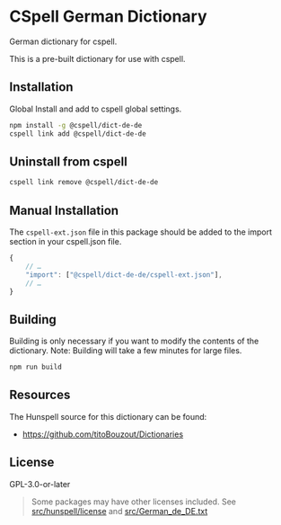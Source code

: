# CSpell German Dictionary

German dictionary for cspell.

This is a pre-built dictionary for use with cspell.

## Installation

Global Install and add to cspell global settings.

```sh
npm install -g @cspell/dict-de-de
cspell link add @cspell/dict-de-de
```

## Uninstall from cspell

```sh
cspell link remove @cspell/dict-de-de
```

## Manual Installation

The `cspell-ext.json` file in this package should be added to the import section in your cspell.json file.

```javascript
{
    // …
    "import": ["@cspell/dict-de-de/cspell-ext.json"],
    // …
}
```

## Building

Building is only necessary if you want to modify the contents of the dictionary. Note: Building will take a few minutes for large files.

```sh
npm run build
```

## Resources

The Hunspell source for this dictionary can be found:

- https://github.com/titoBouzout/Dictionaries

## License

GPL-3.0-or-later

> Some packages may have other licenses included.
> See [src/hunspell/license](./src/hunspell/license) and [src/German_de_DE.txt](./src/German_de_DE.txt)
